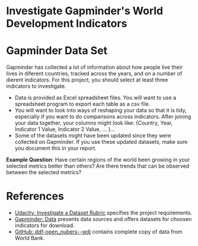 # Investigate Gapminder's World Development Indicators

# Gapminder Data Set
Gapminder has collected a lot of information about how people live their lives in diferent countries, tracked across the years, and on a number of dierent indicators. For this project, you should select at least three indicators to investigate.
- Data is provided as Excel spreadsheet files. You will want to use a spreadsheet program to export each table as a csv file.
- You will want to look into ways of reshaping your data so that it is tidy, especially if you want to do comparisons across indicators. After joining your data together, your columns might look like: {Country, Year, Indicator 1 Value, Indicator 2 Value, … }...
- Some of the datasets might have been updated since they were collected on Gapminder. If you use these updated datasets, make sure you document this in your report.

**Example Question**: Have certain regions of the world been growing in your selected metrics better than others? Are there trends that can be observed between the selected metrics?

# References
- [Udacity: Investigate a Dataset Rubric](https://review.udacity.com/#!/rubrics/107/view) specifies the project requirements.
- [Gapminder: Data](https://www.gapminder.org/data/) presents data sources and offers datasets for choosen indicators for download.
- [GitHub: ddf-open_nubers--wdi](https://github.com/open-numbers/ddf--open_numbers--world_development_indicators) contains complete copy of data from World Bank.
